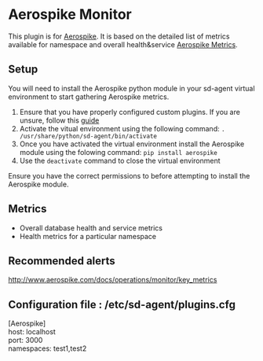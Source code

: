 Aerospike Monitor
===

This plugin is for [Aerospike](http://www.aerospike.com/). It is based on the
detailed list of metrics available for namespace and overall health&service [Aerospike Metrics](http://www.aerospike.com/docs/reference/metrics).

Setup
---
You will need to install the Aerospike python module in your sd-agent virtual environment to start gathering Aerospike metrics.  
1. Ensure that you have properly configured custom plugins. If you are unsure, follow this [guide](https://support.serverdensity.com/hc/en-us/articles/213074438) 
1. Activate the vitual environment using the following command: `. /usr/share/python/sd-agent/bin/activate` 
2. Once you have activated the virtual environment install the Aerospike module using the folowing command: `pip install aerospike`
3. Use the `deactivate` command to close the virtual environment

Ensure you have the correct permissions to before attempting to install the Aerospike module.

Metrics
---
- Overall database health and service metrics
- Health metrics for a particular namespace

Recommended alerts
---
http://www.aerospike.com/docs/operations/monitor/key_metrics

Configuration file : /etc/sd-agent/plugins.cfg
---
[Aerospike]  
host: localhost  
port: 3000  
namespaces: test1,test2
